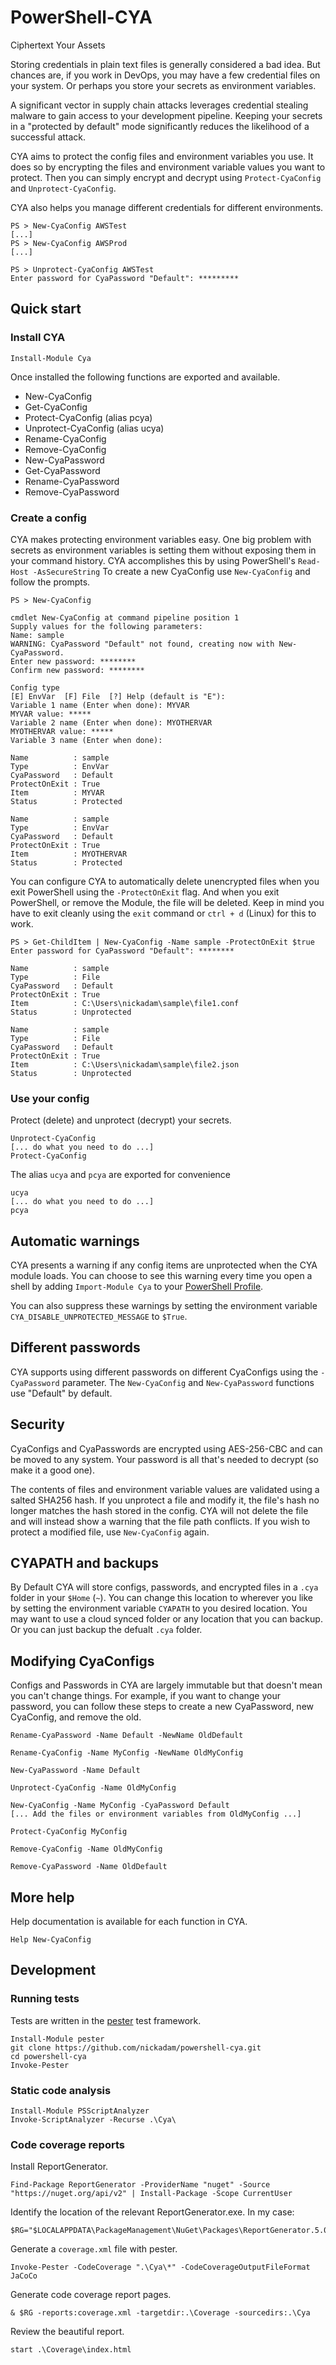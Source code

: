 # PowerShell-CYA
Ciphertext Your Assets

Storing credentials in plain text files is generally considered a bad idea. But
chances are, if you work in DevOps, you may have a few credential files on your
system. Or perhaps you store your secrets as environment variables.

A significant vector in supply chain attacks leverages credential stealing
malware to gain access to your development pipeline. Keeping your secrets in a
"protected by default" mode significantly reduces the likelihood of a successful
attack.

CYA aims to protect the config files and environment variables you use. It does
so by encrypting the files and environment variable values you want to protect.
Then you can simply encrypt and decrypt using `Protect-CyaConfig` and
`Unprotect-CyaConfig`.

CYA also helps you manage different credentials for different environments.
```
PS > New-CyaConfig AWSTest
[...]
PS > New-CyaConfig AWSProd
[...]

PS > Unprotect-CyaConfig AWSTest
Enter password for CyaPassword "Default": *********
```

## Quick start

### Install CYA
```
Install-Module Cya
```

Once installed the following functions are exported and available.
- New-CyaConfig
- Get-CyaConfig
- Protect-CyaConfig (alias pcya)
- Unprotect-CyaConfig (alias ucya)
- Rename-CyaConfig
- Remove-CyaConfig
- New-CyaPassword
- Get-CyaPassword
- Rename-CyaPassword
- Remove-CyaPassword

### Create a config

CYA makes protecting environment variables easy. One big problem with secrets
as environment variables is setting them without exposing them in your command
history. CYA accomplishes this by using PowerShell's `Read-Host -AsSecureString`
To create a new CyaConfig use `New-CyaConfig` and follow the prompts.

```
PS > New-CyaConfig

cmdlet New-CyaConfig at command pipeline position 1
Supply values for the following parameters:
Name: sample
WARNING: CyaPassword "Default" not found, creating now with New-CyaPassword.
Enter new password: ********
Confirm new password: ********

Config type
[E] EnvVar  [F] File  [?] Help (default is "E"):
Variable 1 name (Enter when done): MYVAR
MYVAR value: *****
Variable 2 name (Enter when done): MYOTHERVAR
MYOTHERVAR value: *****
Variable 3 name (Enter when done):

Name          : sample
Type          : EnvVar
CyaPassword   : Default
ProtectOnExit : True
Item          : MYVAR
Status        : Protected

Name          : sample
Type          : EnvVar
CyaPassword   : Default
ProtectOnExit : True
Item          : MYOTHERVAR
Status        : Protected
```

You can configure CYA to automatically delete unencrypted files when you exit
PowerShell using the `-ProtectOnExit` flag. And when you exit PowerShell, or
remove the Module, the file will be deleted. Keep in mind you have to exit
cleanly using the `exit` command or `ctrl + d` (Linux) for this to work.

```
PS > Get-ChildItem | New-CyaConfig -Name sample -ProtectOnExit $true
Enter password for CyaPassword "Default": ********

Name          : sample
Type          : File
CyaPassword   : Default
ProtectOnExit : True
Item          : C:\Users\nickadam\sample\file1.conf
Status        : Unprotected

Name          : sample
Type          : File
CyaPassword   : Default
ProtectOnExit : True
Item          : C:\Users\nickadam\sample\file2.json
Status        : Unprotected
```

### Use your config

Protect (delete) and unprotect (decrypt) your secrets.

```
Unprotect-CyaConfig
[... do what you need to do ...]
Protect-CyaConfig
```

The alias `ucya` and `pcya` are exported for convenience
```
ucya
[... do what you need to do ...]
pcya
```



## Automatic warnings

CYA presents a warning if any config items are unprotected when the CYA module
loads. You can choose to see this warning every time you open a shell by adding
`Import-Module Cya` to your [PowerShell Profile](https://docs.microsoft.com/en-us/powershell/module/microsoft.powershell.core/about/about_profiles?view=powershell-7.2).

You can also suppress these warnings by setting the environment variable
`CYA_DISABLE_UNPROTECTED_MESSAGE` to `$True`.

## Different passwords

CYA supports using different passwords on different CyaConfigs using the
`-CyaPassword` parameter. The `New-CyaConfig` and `New-CyaPassword` functions
use "Default" by default.

## Security
CyaConfigs and CyaPasswords are encrypted using AES-256-CBC and can be moved to
any system. Your password is all that's needed to decrypt (so make it a good one).

The contents of files and environment variable values are validated using a salted
SHA256 hash. If you unprotect a file and modify it, the file's hash no longer
matches the hash stored in the config. CYA will not delete the file and will
instead show a warning that the file path conflicts. If you wish to protect a
modified file, use `New-CyaConfig` again.

## CYAPATH and backups

By Default CYA will store configs, passwords, and encrypted files in a `.cya`
folder in your `$Home` (`~`). You can change this location to wherever you like
by setting the environment variable `CYAPATH` to you desired location. You may
want to use a cloud synced folder or any location that you can backup. Or you
can just backup the defualt `.cya` folder.

## Modifying CyaConfigs

Configs and Passwords in CYA are largely immutable but that doesn't mean you
can't change things. For example, if you want to change your password, you can
follow these steps to create a new CyaPassword, new CyaConfig, and remove the old.
```
Rename-CyaPassword -Name Default -NewName OldDefault

Rename-CyaConfig -Name MyConfig -NewName OldMyConfig

New-CyaPassword -Name Default

Unprotect-CyaConfig -Name OldMyConfig

New-CyaConfig -Name MyConfig -CyaPassword Default
[... Add the files or environment variables from OldMyConfig ...]

Protect-CyaConfig MyConfig

Remove-CyaConfig -Name OldMyConfig

Remove-CyaPassword -Name OldDefault
```

## More help
Help documentation is available for each function in CYA.
```
Help New-CyaConfig
```

## Development
### Running tests

Tests are written in the [pester](https://pester.dev/) test framework.

```
Install-Module pester
git clone https://github.com/nickadam/powershell-cya.git
cd powershell-cya
Invoke-Pester
```

### Static code analysis
```
Install-Module PSScriptAnalyzer
Invoke-ScriptAnalyzer -Recurse .\Cya\
```

### Code coverage reports

Install ReportGenerator.

```
Find-Package ReportGenerator -ProviderName "nuget" -Source "https://nuget.org/api/v2" | Install-Package -Scope CurrentUser
```

Identify the location of the relevant ReportGenerator.exe. In my case:
```
$RG="$LOCALAPPDATA\PackageManagement\NuGet\Packages\ReportGenerator.5.0.4\tools\net6.0\ReportGenerator.exe"
```

Generate a `coverage.xml` file with pester.
```
Invoke-Pester -CodeCoverage ".\Cya\*" -CodeCoverageOutputFileFormat JaCoCo
```

Generate code coverage report pages.
```
& $RG -reports:coverage.xml -targetdir:.\Coverage -sourcedirs:.\Cya
```
Review the beautiful report.
```
start .\Coverage\index.html
```
